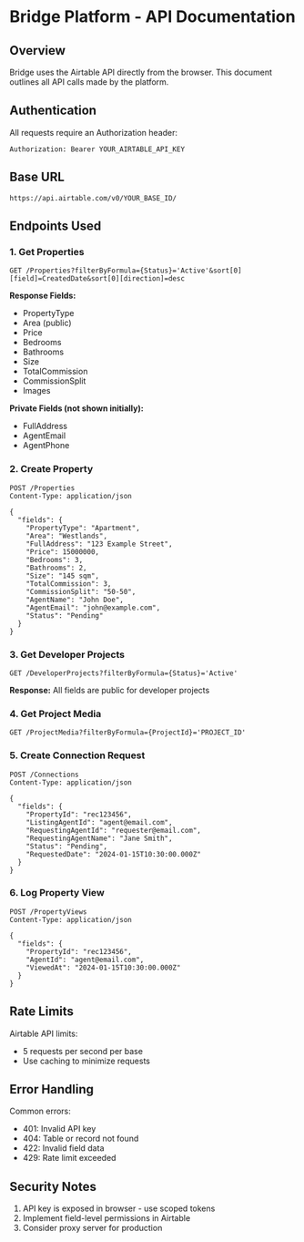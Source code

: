 # Bridge Platform - API Documentation

## Overview

Bridge uses the Airtable API directly from the browser. This document outlines all API calls made by the platform.

## Authentication

All requests require an Authorization header:
```
Authorization: Bearer YOUR_AIRTABLE_API_KEY
```

## Base URL
```
https://api.airtable.com/v0/YOUR_BASE_ID/
```

## Endpoints Used

### 1. Get Properties
```
GET /Properties?filterByFormula={Status}='Active'&sort[0][field]=CreatedDate&sort[0][direction]=desc
```

**Response Fields:**
- PropertyType
- Area (public)
- Price
- Bedrooms
- Bathrooms
- Size
- TotalCommission
- CommissionSplit
- Images

**Private Fields (not shown initially):**
- FullAddress
- AgentEmail
- AgentPhone

### 2. Create Property
```
POST /Properties
Content-Type: application/json

{
  "fields": {
    "PropertyType": "Apartment",
    "Area": "Westlands",
    "FullAddress": "123 Example Street",
    "Price": 15000000,
    "Bedrooms": 3,
    "Bathrooms": 2,
    "Size": "145 sqm",
    "TotalCommission": 3,
    "CommissionSplit": "50-50",
    "AgentName": "John Doe",
    "AgentEmail": "john@example.com",
    "Status": "Pending"
  }
}
```

### 3. Get Developer Projects
```
GET /DeveloperProjects?filterByFormula={Status}='Active'
```

**Response:** All fields are public for developer projects

### 4. Get Project Media
```
GET /ProjectMedia?filterByFormula={ProjectId}='PROJECT_ID'
```

### 5. Create Connection Request
```
POST /Connections
Content-Type: application/json

{
  "fields": {
    "PropertyId": "rec123456",
    "ListingAgentId": "agent@email.com",
    "RequestingAgentId": "requester@email.com",
    "RequestingAgentName": "Jane Smith",
    "Status": "Pending",
    "RequestedDate": "2024-01-15T10:30:00.000Z"
  }
}
```

### 6. Log Property View
```
POST /PropertyViews
Content-Type: application/json

{
  "fields": {
    "PropertyId": "rec123456",
    "AgentId": "agent@email.com",
    "ViewedAt": "2024-01-15T10:30:00.000Z"
  }
}
```

## Rate Limits

Airtable API limits:
- 5 requests per second per base
- Use caching to minimize requests

## Error Handling

Common errors:
- 401: Invalid API key
- 404: Table or record not found
- 422: Invalid field data
- 429: Rate limit exceeded

## Security Notes

1. API key is exposed in browser - use scoped tokens
2. Implement field-level permissions in Airtable
3. Consider proxy server for production
